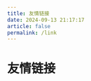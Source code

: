 ```yaml
---
title: 友情链接
date: 2024-09-13 21:17:17
article: false  
permalink: /link 
---
```


# 友情链接

<SiteInfo
  name="白狐的博客"
  url="https://www.arcticfox.top"
  logo="https://www.arcticfox.top/avatar.jpg"
  preview="https://t.mwm.moe/pc"
/>

<SiteInfo
  name="Yunzaibot-cn"
  url="https://yunzaibot.cn"
  logo="/assets/images/yunzaibot-zr.jpg"
  preview="https://www.loliapi.com/acg/pc/"
/>

<SiteInfo
  name="ZLMX"
  url="https://yunzai-bot.cn"
  logo="/assets/images/yunzai-bot.jpg"
  preview="https://t.mwm.moe/fj"
/>


